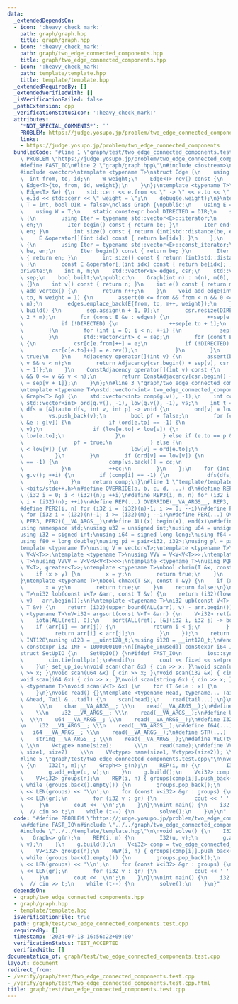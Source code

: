 ```yaml
---
data:
  _extendedDependsOn:
  - icon: ':heavy_check_mark:'
    path: graph/graph.hpp
    title: graph/graph.hpp
  - icon: ':heavy_check_mark:'
    path: graph/two_edge_connected_components.hpp
    title: graph/two_edge_connected_components.hpp
  - icon: ':heavy_check_mark:'
    path: template/template.hpp
    title: template/template.hpp
  _extendedRequiredBy: []
  _extendedVerifiedWith: []
  _isVerificationFailed: false
  _pathExtension: cpp
  _verificationStatusIcon: ':heavy_check_mark:'
  attributes:
    '*NOT_SPECIAL_COMMENTS*': ''
    PROBLEM: https://judge.yosupo.jp/problem/two_edge_connected_components
    links:
    - https://judge.yosupo.jp/problem/two_edge_connected_components
  bundledCode: "#line 1 \"graph/test/two_edge_connected_components.test.cpp\"\n#define\
    \ PROBLEM \"https://judge.yosupo.jp/problem/two_edge_connected_components\"\n\
    #define FAST_IO\n#line 2 \"graph/graph.hpp\"\n#include <iostream>\n#include <cassert>\n\
    #include <vector>\ntemplate <typename T>\nstruct Edge {\n    using W = T;\n  \
    \  int from, to, id;\n    W weight;\n    Edge<T> rev() const {\n        return\
    \ Edge<T>{to, from, id, weight};\n    }\n};\ntemplate <typename T>\nvoid debug(const\
    \ Edge<T> &e) {\n    std::cerr << e.from << \" -> \" << e.to << \" id = \" <<\
    \ e.id << std::cerr << \" weight = \";\n    debug(e.weight);\n}\ntemplate <typename\
    \ T = int, bool DIR = false>\nclass Graph {\npublic:\n    using E = Edge<T>;\n\
    \    using W = T;\n    static constexpr bool DIRECTED = DIR;\n    struct Adjacency\
    \ {\n        using Iter = typename std::vector<E>::iterator;\n        Iter be,\
    \ en;\n        Iter begin() const { return be; }\n        Iter end() const { return\
    \ en; }\n        int size() const { return (int)std::distance(be, en); }\n   \
    \     E &operator[](int idx) const { return be[idx]; }\n    };\n    struct ConstAdjacency\
    \ {\n        using Iter = typename std::vector<E>::const_iterator;\n        Iter\
    \ be, en;\n        Iter begin() const { return be; }\n        Iter end() const\
    \ { return en; }\n        int size() const { return (int)std::distance(be, en);\
    \ }\n        const E &operator[](int idx) const { return be[idx]; }\n    };\n\n\
    private:\n    int n, m;\n    std::vector<E> edges, csr;\n    std::vector<int>\
    \ sep;\n    bool built;\n\npublic:\n    Graph(int n) : n(n), m(0), built(false)\
    \ {}\n    int v() const { return n; }\n    int e() const { return m; }\n    int\
    \ add_vertex() {\n        return n++;\n    }\n    void add_edge(int from, int\
    \ to, W weight = 1) {\n        assert(0 <= from && from < n && 0 <= to && to <\
    \ n);\n        edges.emplace_back(E{from, to, m++, weight});\n    }\n    void\
    \ build() {\n        sep.assign(n + 1, 0);\n        csr.resize(DIRECTED ? m :\
    \ 2 * m);\n        for (const E &e : edges) {\n            ++sep[e.from + 1];\n\
    \            if (!DIRECTED) {\n                ++sep[e.to + 1];\n            }\n\
    \        }\n        for (int i = 0; i < n; ++i) {\n            sep[i + 1] += sep[i];\n\
    \        }\n        std::vector<int> c = sep;\n        for (const E &e : edges)\
    \ {\n            csr[c[e.from]++] = e;\n            if (!DIRECTED) {\n       \
    \         csr[c[e.to]++] = e.rev();\n            }\n        }\n        built =\
    \ true;\n    }\n    Adjacency operator[](int v) {\n        assert(built && 0 <=\
    \ v && v < n);\n        return Adjacency{csr.begin() + sep[v], csr.begin() + sep[v\
    \ + 1]};\n    }\n    ConstAdjacency operator[](int v) const {\n        assert(built\
    \ && 0 <= v && v < n);\n        return ConstAdjacency{csr.begin() + sep[v], csr.begin()\
    \ + sep[v + 1]};\n    }\n};\n#line 3 \"graph/two_edge_connected_components.hpp\"\
    \ntemplate <typename T>\nstd::vector<int> two_edge_connected_components(const\
    \ Graph<T> &g) {\n    std::vector<int> comp(g.v(), -1);\n    int cc = 0;\n   \
    \ std::vector<int> ord(g.v(), -1), low(g.v(), -1), vs;\n    int t = 0;\n    auto\
    \ dfs = [&](auto dfs, int v, int p) -> void {\n        ord[v] = low[v] = t++;\n\
    \        vs.push_back(v);\n        bool pf = false;\n        for (const Edge<T>\
    \ &e : g[v]) {\n            if (ord[e.to] == -1) {\n                dfs(dfs, e.to,\
    \ v);\n                if (low[e.to] < low[v]) {\n                    low[v] =\
    \ low[e.to];\n                }\n            } else if (e.to == p && !pf) {\n\
    \                pf = true;\n            } else {\n                if (ord[e.to]\
    \ < low[v]) {\n                    low[v] = ord[e.to];\n                }\n  \
    \          }\n        }\n        if (ord[v] == low[v]) {\n            while (comp[v]\
    \ == -1) {\n                comp[vs.back()] = cc;\n                vs.pop_back();\n\
    \            }\n            ++cc;\n        }\n    };\n    for (int i = 0; i <\
    \ g.v(); ++i) {\n        if (comp[i] == -1) {\n            dfs(dfs, i, -1);\n\
    \        }\n    }\n    return comp;\n}\n#line 1 \"template/template.hpp\"\n#include\
    \ <bits/stdc++.h>\n#define OVERRIDE(a, b, c, d, ...) d\n#define REP2(i, n) for\
    \ (i32 i = 0; i < (i32)(n); ++i)\n#define REP3(i, m, n) for (i32 i = (i32)(m);\
    \ i < (i32)(n); ++i)\n#define REP(...) OVERRIDE(__VA_ARGS__, REP3, REP2)(__VA_ARGS__)\n\
    #define PER2(i, n) for (i32 i = (i32)(n)-1; i >= 0; --i)\n#define PER3(i, m, n)\
    \ for (i32 i = (i32)(n)-1; i >= (i32)(m); --i)\n#define PER(...) OVERRIDE(__VA_ARGS__,\
    \ PER3, PER2)(__VA_ARGS__)\n#define ALL(x) begin(x), end(x)\n#define LEN(x) (i32)(x.size())\n\
    using namespace std;\nusing u32 = unsigned int;\nusing u64 = unsigned long long;\n\
    using i32 = signed int;\nusing i64 = signed long long;\nusing f64 = double;\n\
    using f80 = long double;\nusing pi = pair<i32, i32>;\nusing pl = pair<i64, i64>;\n\
    template <typename T>\nusing V = vector<T>;\ntemplate <typename T>\nusing VV =\
    \ V<V<T>>;\ntemplate <typename T>\nusing VVV = V<V<V<T>>>;\ntemplate <typename\
    \ T>\nusing VVVV = V<V<V<V<T>>>>;\ntemplate <typename T>\nusing PQR = priority_queue<T,\
    \ V<T>, greater<T>>;\ntemplate <typename T>\nbool chmin(T &x, const T &y) {\n\
    \    if (x > y) {\n        x = y;\n        return true;\n    }\n    return false;\n\
    }\ntemplate <typename T>\nbool chmax(T &x, const T &y) {\n    if (x < y) {\n \
    \       x = y;\n        return true;\n    }\n    return false;\n}\ntemplate <typename\
    \ T>\ni32 lob(const V<T> &arr, const T &v) {\n    return (i32)(lower_bound(ALL(arr),\
    \ v) - arr.begin());\n}\ntemplate <typename T>\ni32 upb(const V<T> &arr, const\
    \ T &v) {\n    return (i32)(upper_bound(ALL(arr), v) - arr.begin());\n}\ntemplate\
    \ <typename T>\nV<i32> argsort(const V<T> &arr) {\n    V<i32> ret(arr.size());\n\
    \    iota(ALL(ret), 0);\n    sort(ALL(ret), [&](i32 i, i32 j) -> bool {\n    \
    \    if (arr[i] == arr[j]) {\n            return i < j;\n        } else {\n  \
    \          return arr[i] < arr[j];\n        }\n    });\n    return ret;\n}\n#ifdef\
    \ INT128\nusing u128 = __uint128_t;\nusing i128 = __int128_t;\n#endif\n[[maybe_unused]]\
    \ constexpr i32 INF = 1000000100;\n[[maybe_unused]] constexpr i64 INF64 = 3000000000000000100;\n\
    struct SetUpIO {\n    SetUpIO() {\n#ifdef FAST_IO\n        ios::sync_with_stdio(false);\n\
    \        cin.tie(nullptr);\n#endif\n        cout << fixed << setprecision(15);\n\
    \    }\n} set_up_io;\nvoid scan(char &x) { cin >> x; }\nvoid scan(u32 &x) { cin\
    \ >> x; }\nvoid scan(u64 &x) { cin >> x; }\nvoid scan(i32 &x) { cin >> x; }\n\
    void scan(i64 &x) { cin >> x; }\nvoid scan(string &x) { cin >> x; }\ntemplate\
    \ <typename T>\nvoid scan(V<T> &x) {\n    for (T &ele : x) {\n        scan(ele);\n\
    \    }\n}\nvoid read() {}\ntemplate <typename Head, typename... Tail>\nvoid read(Head\
    \ &head, Tail &...tail) {\n    scan(head);\n    read(tail...);\n}\n#define CHAR(...)\
    \     \\\n    char __VA_ARGS__; \\\n    read(__VA_ARGS__);\n#define U32(...) \
    \    \\\n    u32 __VA_ARGS__; \\\n    read(__VA_ARGS__);\n#define U64(...)   \
    \  \\\n    u64 __VA_ARGS__; \\\n    read(__VA_ARGS__);\n#define I32(...)     \\\
    \n    i32 __VA_ARGS__; \\\n    read(__VA_ARGS__);\n#define I64(...)     \\\n \
    \   i64 __VA_ARGS__; \\\n    read(__VA_ARGS__);\n#define STR(...)        \\\n\
    \    string __VA_ARGS__; \\\n    read(__VA_ARGS__);\n#define VEC(type, name, size)\
    \ \\\n    V<type> name(size);       \\\n    read(name);\n#define VVEC(type, name,\
    \ size1, size2)    \\\n    VV<type> name(size1, V<type>(size2)); \\\n    read(name);\n\
    #line 5 \"graph/test/two_edge_connected_components.test.cpp\"\n\nvoid solve()\
    \ {\n    I32(n, m);\n    Graph<> g(n);\n    REP(i, m) {\n        I32(u, v);\n\
    \        g.add_edge(u, v);\n    }\n    g.build();\n    V<i32> comp = two_edge_connected_components(g);\n\
    \    VV<i32> groups(n);\n    REP(i, n) { groups[comp[i]].push_back(i); }\n   \
    \ while (groups.back().empty()) {\n        groups.pop_back();\n    }\n    cout\
    \ << LEN(groups) << '\\n';\n    for (const V<i32> &gr : groups) {\n        cout\
    \ << LEN(gr);\n        for (i32 v : gr) {\n            cout << ' ' << v;\n   \
    \     }\n        cout << '\\n';\n    }\n}\n\nint main() {\n    i32 t = 1;\n  \
    \  // cin >> t;\n    while (t--) {\n        solve();\n    }\n}\n"
  code: "#define PROBLEM \"https://judge.yosupo.jp/problem/two_edge_connected_components\"\
    \n#define FAST_IO\n#include \"../../graph/two_edge_connected_components.hpp\"\n\
    #include \"../../template/template.hpp\"\n\nvoid solve() {\n    I32(n, m);\n \
    \   Graph<> g(n);\n    REP(i, m) {\n        I32(u, v);\n        g.add_edge(u,\
    \ v);\n    }\n    g.build();\n    V<i32> comp = two_edge_connected_components(g);\n\
    \    VV<i32> groups(n);\n    REP(i, n) { groups[comp[i]].push_back(i); }\n   \
    \ while (groups.back().empty()) {\n        groups.pop_back();\n    }\n    cout\
    \ << LEN(groups) << '\\n';\n    for (const V<i32> &gr : groups) {\n        cout\
    \ << LEN(gr);\n        for (i32 v : gr) {\n            cout << ' ' << v;\n   \
    \     }\n        cout << '\\n';\n    }\n}\n\nint main() {\n    i32 t = 1;\n  \
    \  // cin >> t;\n    while (t--) {\n        solve();\n    }\n}"
  dependsOn:
  - graph/two_edge_connected_components.hpp
  - graph/graph.hpp
  - template/template.hpp
  isVerificationFile: true
  path: graph/test/two_edge_connected_components.test.cpp
  requiredBy: []
  timestamp: '2024-07-18 16:56:22+09:00'
  verificationStatus: TEST_ACCEPTED
  verifiedWith: []
documentation_of: graph/test/two_edge_connected_components.test.cpp
layout: document
redirect_from:
- /verify/graph/test/two_edge_connected_components.test.cpp
- /verify/graph/test/two_edge_connected_components.test.cpp.html
title: graph/test/two_edge_connected_components.test.cpp
---
```

